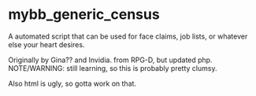 # mybb_generic_census
A automated script that can be used for face claims, job lists, or whatever else your heart desires. 

Originally by Gina?? and Invidia. from RPG-D, but updated php. NOTE/WARNING: still learning, so this is probably pretty clumsy.

Also html is ugly, so gotta work on that.
